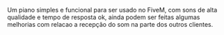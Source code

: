 Um piano simples e funcional para ser usado no FiveM, com sons de alta qualidade e tempo de resposta ok, ainda podem ser feitas algumas melhorias com relacao a recepção do som na parte dos outros clientes.
